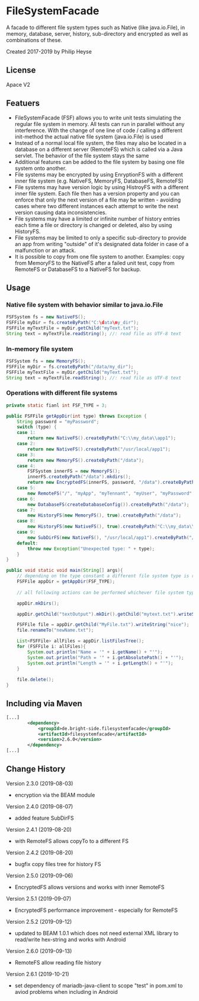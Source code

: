 # FileSystemFacade
A facade to different file system types such as Native (like java.io.File), in memory, database, server, history, sub-directory and encrypted as well as combinations of these.

Created 2017-2019 by Philip Heyse

## License
Apace V2

## Featuers
 - FileSystemFacade (FSF) allows you to write unit tests simulating the regular file system in memory. All tests can run in parallel without any interference. With the change of one line of code / calling a different init-method the actual native file system (java.io.File) is used
 - Instead of a normal local file system, the files may also be located in a database on a different server (RemoteFS) which is called via a Java servlet.  The behavior of the file system stays the same
 - Additional features can be added to the file system by basing one file system onto another.
 - File systems may be encrypted by using EnryptionFS with a different inner file system (e.g. NativeFS, MemoryFS, DatabaseFS, RemoteFS)
 - File systems may have version logic by using HistroyFS with a different inner file system. Each file then has a version property and you can enforce that only the next version of a file may be written - avoiding cases where two different instances each attempt to write the next version causing data inconsistencies.
 - File systems may have a limited or infinite number of history entries each time a file or directory is changed or deleted, also by using HistoryFS.
 - File systems may be limited to only a specific sub-directory to provide an app from writing "outside" of it's designated data folder in case of a malfunction or an attack. 
 - It is possible to copy from one file system to another. Examples: copy from MemoryFS to the NativeFS after a failed unit test, copy from RemoteFS or DatabaseFS to a NativeFS for backup.

## Usage
### Native file system with behavior similar to java.io.File
```java
FSFSystem fs = new NativeFS();
FSFFile myDir = fs.createByPath("C:\data\my_dir");
FSFFile myTextFile = myDir.getChild("myText.txt");
String text = myTextFile.readString(); //: read file as UTF-8 text
```

### In-memory file system 
```java
FSFSystem fs = new MemoryFS();
FSFFile myDir = fs.createByPath("/data/my_dir");
FSFFile myTextFile = myDir.getChild("myText.txt");
String text = myTextFile.readString(); //: read file as UTF-8 text
```

### Operations with different file systems
```java
private static fianl int FSF_TYPE = 3;

public FSFFile getAppDir(int type) throws Exception {
	String password = "myPassword";
	switch (type) {
	case 1:
		return new NativeFS().createByPath("C:\\my_data\\app1");
	case 2:
		return new NativeFS().createByPath("/usr/local/app1");
	case 3:
		return new MemoryFS().createByPath("/data");
	case 4:
		FSFSystem innerFS = new MemoryFS();
		innerFS.createByPath("/data").mkdirs();
		return new EncryptedFS(innerFS, password, "/data").createByPath("/encrypetd");
	case 5:
		new RemoteFS("/", "myApp", "myTennant", "myUser", "myPassword", "https://myserver.com/remoteFS").createByPath("/data");
	case 6:
		new DatabaseFS(createDatabaseConfig()).createByPath("/data");
	case 7:
		new HistoryFS(new MemoryFS(), true).createByPath("/data");
	case 8:
		new HistoryFS(new NativeFS(), true).createByPath("C:\\my_data\\app1");
	case 9:
		new SubDirFS(new NativeFS(), "/usr/local/app1").createByPath("/");
	default:
		throw new Exception("Unexpected type: " + type);
	}
}

public void static void main(String[] args){
	// depending on the type constant a different file system type is returned. 
	FSFFile appDir = getAppDir(FSF_TYPE);
	
	// all following actions can be performed whichever file system type was chosen:

	appDir.mkDirs();

	appDir.getChild("textOutput").mkDir().getChild("mytext.txt").writeString("hello!");

	FSFFile file = appDir.getChild("MyFile.txt").writeString("nice");
	file.renameTo("newName.txt");

	List<FSFFile> allFiles = appDir.listFilesTree();
	for (FSFFile i: allFiles){
		System.out.println("Name = '" + i.getName() + "'");
		System.out.println("Path = '" + i.getAbsolutePath() + "'");
		System.out.println("Length = '" + i.getLength() + "'");
	}
	
	file.delete();
}
```

## Including via Maven
```xml
[...]
		<dependency>
			<groupId>de.bright-side.filesystemfacade</groupId>
			<artifactId>filesystemfacade</artifactId>
			<version>2.6.0</version>
		</dependency>
[...]
```

 
## Change History
Version 2.3.0 (2019-08-03)
 - encryption via the BEAM module
 
Version 2.4.0 (2019-08-07)
 - added feature SubDirFS
 
Version 2.4.1 (2019-08-20)
 - with RemoteFS allows copyTo to a different FS
 
Version 2.4.2 (2019-08-20)
 - bugfix copy files tree for history FS
 
Version 2.5.0 (2019-09-06)
 - EncryptedFS allows versions and works with inner RemoteFS
 
Version 2.5.1 (2019-09-07)
 - EncryptedFS performance improvement - especially for RemoteFS
 
Version 2.5.2 (2019-09-12)
 - updated to BEAM 1.0.1 which does not need external XML library to read/write hex-string and works with Android
 
Version 2.6.0 (2019-09-13)
 - RemoteFS allow reading file history

 Version 2.6.1 (2019-10-21)
 - set dependency of mariadb-java-client to scope "test" in pom.xml to aviod problems when including in Android
 